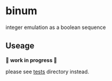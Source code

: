 # binum

integer emulation as a boolean sequence

## Useage

**🚧 work in progress 🚧**

please see [tests](https://github.com/H1rono/binum/tree/main/tests) directory instead.

